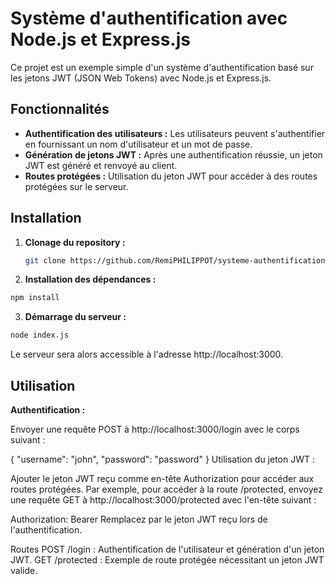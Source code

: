 # Système d'authentification avec Node.js et Express.js

Ce projet est un exemple simple d'un système d'authentification basé sur les jetons JWT (JSON Web Tokens) avec Node.js et Express.js.

## Fonctionnalités

-   **Authentification des utilisateurs :** Les utilisateurs peuvent s'authentifier en fournissant un nom d'utilisateur et un mot de passe.
-   **Génération de jetons JWT :** Après une authentification réussie, un jeton JWT est généré et renvoyé au client.
-   **Routes protégées :** Utilisation du jeton JWT pour accéder à des routes protégées sur le serveur.

## Installation

1. **Clonage du repository :**

    ```bash
    git clone https://github.com/RemiPHILIPPOT/systeme-authentification.git

    ```

2. **Installation des dépendances :**

```bash
npm install
```

3. **Démarrage du serveur :**

```bash
node index.js
```

Le serveur sera alors accessible à l'adresse http://localhost:3000.

## Utilisation

**Authentification :**

Envoyer une requête POST à http://localhost:3000/login avec le corps suivant :

{
"username": "john",
"password": "password"
}
Utilisation du jeton JWT :

Ajouter le jeton JWT reçu comme en-tête Authorization pour accéder aux routes protégées. Par exemple, pour accéder à la route /protected, envoyez une requête GET à http://localhost:3000/protected avec l'en-tête suivant :

Authorization: Bearer <your-token>
Remplacez <your-token> par le jeton JWT reçu lors de l'authentification.

Routes
POST /login : Authentification de l'utilisateur et génération d'un jeton JWT.
GET /protected : Exemple de route protégée nécessitant un jeton JWT valide.

